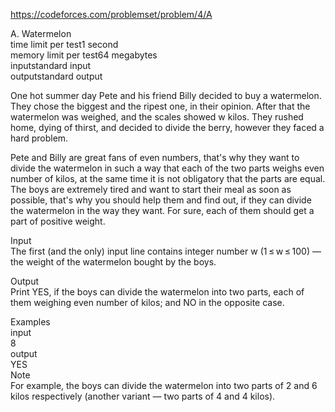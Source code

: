 https://codeforces.com/problemset/problem/4/A

A. Watermelon \
time limit per test1 second \
memory limit per test64 megabytes \
inputstandard input \
outputstandard output

One hot summer day Pete and his friend Billy decided to buy a watermelon. They chose the biggest and the ripest one, in their opinion. After that the watermelon was weighed, and the scales showed w kilos. They rushed home, dying of thirst, and decided to divide the berry, however they faced a hard problem.

Pete and Billy are great fans of even numbers, that's why they want to divide the watermelon in such a way that each of the two parts weighs even number of kilos, at the same time it is not obligatory that the parts are equal. The boys are extremely tired and want to start their meal as soon as possible, that's why you should help them and find out, if they can divide the watermelon in the way they want. For sure, each of them should get a part of positive weight.

Input \
The first (and the only) input line contains integer number w (1 ≤ w ≤ 100) — the weight of the watermelon bought by the boys.

Output \
Print YES, if the boys can divide the watermelon into two parts, each of them weighing even number of kilos; and NO in the opposite case.

Examples \
input \
8 \
output \
YES \
Note \
For example, the boys can divide the watermelon into two parts of 2 and 6 kilos respectively (another variant — two parts of 4 and 4 kilos).